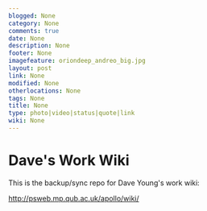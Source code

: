 ```yaml
---
blogged: None
category: None
comments: true
date: None
description: None
footer: None
imagefeature: oriondeep_andreo_big.jpg
layout: post
link: None
modified: None
otherlocations: None
tags: None
title: None
type: photo|video|status|quote|link
wiki: None
---
```




# Dave's Work Wiki

This is the backup/sync repo for Dave Young's work wiki:

http://psweb.mp.qub.ac.uk/apollo/wiki/